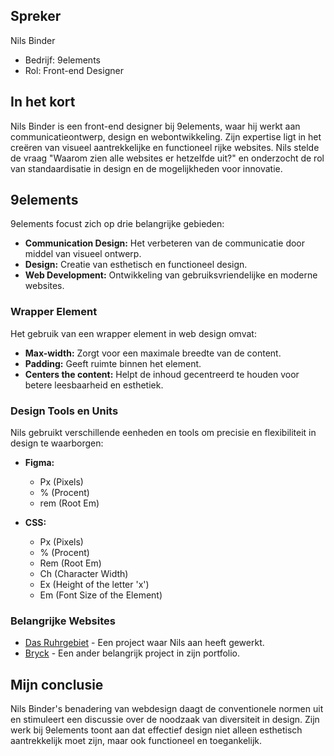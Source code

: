 ## Spreker

Nils Binder

- Bedrijf: 9elements
- Rol: Front-end Designer

## In het kort

Nils Binder is een front-end designer bij 9elements, waar hij werkt aan communicatieontwerp, design en webontwikkeling. Zijn expertise ligt in het creëren van visueel aantrekkelijke en functioneel rijke websites. Nils stelde de vraag "Waarom zien alle websites er hetzelfde uit?" en onderzocht de rol van standaardisatie in design en de mogelijkheden voor innovatie.

## 9elements

9elements focust zich op drie belangrijke gebieden:

- **Communication Design:** Het verbeteren van de communicatie door middel van visueel ontwerp.
- **Design:** Creatie van esthetisch en functioneel design.
- **Web Development:** Ontwikkeling van gebruiksvriendelijke en moderne websites.

### Wrapper Element

Het gebruik van een wrapper element in web design omvat:

- **Max-width:** Zorgt voor een maximale breedte van de content.
- **Padding:** Geeft ruimte binnen het element.
- **Centers the content:** Helpt de inhoud gecentreerd te houden voor betere leesbaarheid en esthetiek.

### Design Tools en Units

Nils gebruikt verschillende eenheden en tools om precisie en flexibiliteit in design te waarborgen:

- **Figma:**

  - Px (Pixels)
  - % (Procent)
  - rem (Root Em)

- **CSS:**
  - Px (Pixels)
  - % (Procent)
  - Rem (Root Em)
  - Ch (Character Width)
  - Ex (Height of the letter 'x')
  - Em (Font Size of the Element)

### Belangrijke Websites

- [Das Ruhrgebiet](http://dasruhrgebiet.de) - Een project waar Nils aan heeft gewerkt.
- [Bryck](https://bryck.com/) - Een ander belangrijk project in zijn portfolio.

## Mijn conclusie

Nils Binder's benadering van webdesign daagt de conventionele normen uit en stimuleert een discussie over de noodzaak van diversiteit in design. Zijn werk bij 9elements toont aan dat effectief design niet alleen esthetisch aantrekkelijk moet zijn, maar ook functioneel en toegankelijk.
